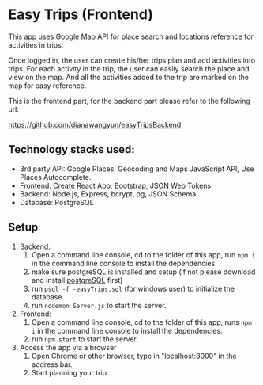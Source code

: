 # Easy Trips (Frontend)

This app uses Google Map API for place search and locations reference for activities in trips. 

Once logged in, the user can create his/her trips plan and add activities into trips. For each activity in the trip, the user can easily search the place and view on the map. And all the activities added to the trip are marked on the map for easy reference. 

This is the frontend part, for the backend part please refer to the following url:

https://github.com/dianawangyun/easyTripsBackend

## Technology stacks used:

- 3rd party API: Google Places, Geocoding and Maps JavaScript API, Use Places Autocomplete.
- Frontend: Create React App, Bootstrap, JSON Web Tokens
- Backend: Node.js, Express, bcrypt, pg, JSON Schema
- Database: PostgreSQL



## Setup

1. Backend: 
   1. Open a command line console, cd to the folder of this app,  run `npm i` in the command line console to install the dependencies.
   2. make sure postgreSQL is installed and setup (if not please download and install [postgreSQL](https://www.postgresql.org/download/) first)
   3. run `psql -f -easyTrips.sql` (for windows user) to initialize the database.
   4. run `nodemon Server.js` to start the server.
2. Frontend:
   1. Open a command line console, cd to the folder of this app,  runs `npm i` in the command line console to install the dependencies.
   2. run `npm start` to start the server
3. Access the app via a browser
   1. Open Chrome or other browser, type in "localhost:3000" in the address bar.
   2. Start planning your trip.